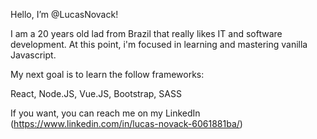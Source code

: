 Hello, I’m @LucasNovack!

I am a 20 years old lad from Brazil that really likes IT and software development.
At this point, i'm focused in learning and mastering vanilla Javascript.

My next goal is to learn the follow frameworks:

React,
Node.JS, 
Vue.JS,
Bootstrap, 
SASS

If you want, you can reach me on my LinkedIn (https://www.linkedin.com/in/lucas-novack-6061881ba/)
